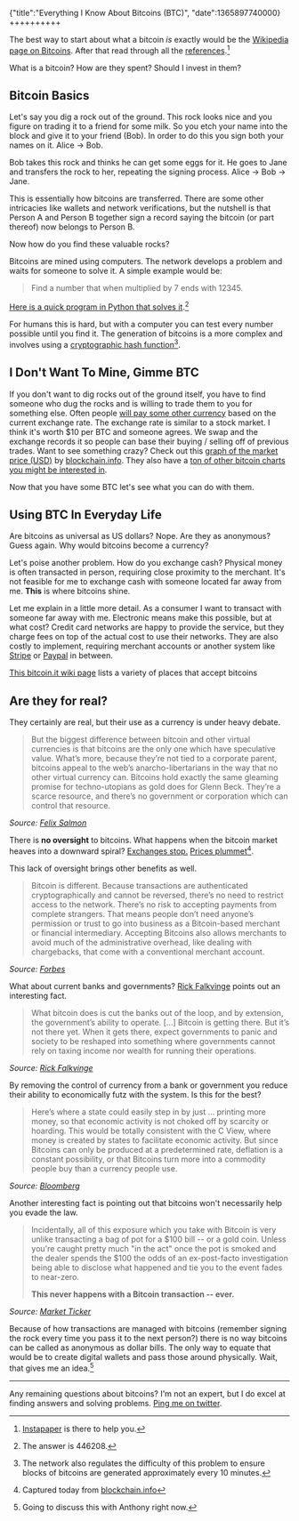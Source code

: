 {"title":"Everything I Know About Bitcoins (BTC)", "date":1365897740000}
++++++++++

The best way to start about what a bitcoin _is_ exactly would be the [Wikipedia page on Bitcoins][wiki: bitcoin]. After that read through all the [references][wiki: bitcoin-ref].[^1]

What is a bitcoin? How are they spent? Should I invest in them?

## Bitcoin Basics

Let's say you dig a rock out of the ground. This rock looks nice and you figure on trading it to a friend for some milk. So you etch your name into the block and give it to your friend (Bob). In order to do this you sign both your names on it. Alice -> Bob.

Bob takes this rock and thinks he can get some eggs for it. He goes to Jane and transfers the rock to her, repeating the signing process. Alice -> Bob -> Jane.

This is essentially how bitcoins are transferred. There are some other intricacies like wallets and network verifications, but the nutshell is that Person A and Person B together sign a record saying the bitcoin (or part thereof) now belongs to Person B.

Now how do you find these valuable rocks?

Bitcoins are mined using computers. The network develops a problem and waits for someone to solve it. A simple example would be:

> Find a number that when multiplied by 7 ends with 12345.

[Here is a quick program in Python that solves it](https://gist.github.com/5359035).[^2]

For humans this is hard, but with a computer you can test every number possible until you find it. The generation of bitcoins is a more complex and involves using a [cryptographic hash function][wiki: hash-function][^3].

## I Don't Want To Mine, Gimme BTC

If you don't want to dig rocks out of the ground itself, you have to find someone who dug the rocks and is willing to trade them to you for something else. Often people [will pay some other currency][preev] based on the current exchange rate. The exchange rate is similar to a stock market. I think it's worth $10 per BTC and someone agrees. We swap and the exchange records it so people can base their buying / selling off of previous trades. Want to see something crazy? Check out this [graph of the market price (USD)][blockchain: market-price] by [blockchain.info][blockchain]. They also have a [ton of other bitcoin charts you might be interested in][blockchain: charts].

Now that you have some BTC let's see what you can do with them.

## Using BTC In Everyday Life

Are bitcoins as universal as US dollars? Nope. Are they as anonymous? Guess again. Why would bitcoins become a currency?

Let's poise another problem. How do you exchange cash? Physical money is often transacted in person, requiring close proximity to the merchant. It's not feasible for me to exchange cash with someone located far away from me. **This** is where bitcoins shine.

Let me explain in a little more detail. As a consumer I want to transact with someone far away with me. Electronic means make this possible, but at what cost? Credit card networks are happy to provide the service, but they charge fees on top of the actual cost to use their networks. They are also costly to implement, requiring merchant accounts or another system like [Stripe](https://stripe.com) or [Paypal](https://www.paypal.com) in between.

[This bitcoin.it wiki page](https://en.bitcoin.it/wiki/Trade#Internet_.26_Mobile_services) lists a variety of places that accept bitcoins

## Are they for real?

They certainly are real, but their use as a currency is under heavy debate.

> But the biggest difference between bitcoin and other virtual currencies is that bitcoins are the only one which have speculative value. What’s more, because they’re not tied to a corporate parent, bitcoins appeal to the web’s anarcho-libertarians in the way that no other virtual currency can. Bitcoins hold exactly the same gleaming promise for techno-utopians as gold does for Glenn Beck. They’re a scarce resource, and there’s no government or corporation which can control that resource.

<cite>Source: [Felix Salmon][medium: bitcoins]</cite>

There is **no oversight** to bitcoins. What happens when the bitcoin market heaves into a downward spiral? [Exchanges stop.](https://twitter.com/MtGox/status/322355614414147588) [Prices plummet](http://l.kehn.io/image/0E3h170F2n1n)[^4].

This lack of oversight brings other benefits as well.

> Bitcoin is different. Because transactions are authenticated cryptographically and cannot be reversed, there’s no need to restrict access to the network. There’s no risk to accepting payments from complete strangers. That means people don’t need anyone’s permission or trust to go into business as a Bitcoin-based merchant or financial intermediary. Accepting Bitcoins also allows merchants to avoid much of the administrative overhead, like dealing with chargebacks, that come with a conventional merchant account.

<cite>Source: [Forbes][forbes: bitcoins]</cite>

What about current banks and governments? [Rick Falkvinge](http://falkvinge.net) points out an interesting fact.

> What bitcoin does is cut the banks out of the loop, and by extension, the government’s ability to operate.
> [&hellip;]
> Bitcoin is getting there. But it’s not there yet. When it gets there, expect governments to panic and society to be reshaped into something where governments cannot rely on taxing income nor wealth for running their operations.


<cite>Source: [Rick Falkvinge][falkvinge: bitcoins]</cite>

By removing the control of currency from a bank or government you reduce their ability to economically futz with the system. Is this for the best?

> Here’s where a state could easily step in by just … printing more money, so that economic activity is not choked off by scarcity or hoarding. This would be totally consistent with the C View, where money is created by states to facilitate economic activity. But since Bitcoins can only be produced at a predetermined rate, deflation is a constant possibility, or that Bitcoins turn more into a commodity people buy than a currency people use.

<cite>Source: [Bloomberg][bloomberg: bitcoins]</cite>

Another interesting fact is pointing out that bitcoins won't necessarily help you evade the law.

> Incidentally, all of this exposure which you take with Bitcoin is very unlike transacting a bag of pot for a $100 bill -- or a gold coin.  Unless you're caught pretty much "in the act" once the pot is smoked and the dealer spends the $100 the odds of an ex-post-facto investigation being able to disclose what happened and tie you to the event fades to near-zero.
>
> **This never happens with a Bitcoin transaction -- ever.**

<cite>Source: [Market Ticker][marketticker: bitcoins]</cite>

Because of how transactions are managed with bitcoins (remember signing the rock every time you pass it to the next person?) there is no way bitcoins can be called as anonymous as dollar bills. The only way to equate that would be to create digital wallets and pass those around physically. Wait, that gives me an idea.[^5]

***

Any remaining questions about bitcoins? I'm not an expert, but I do excel at finding answers and solving problems. [Ping me on twitter](https://twitter.com/joshkehn).

[^1]: [Instapaper](http://instapaper.com) is there to help you.
[^2]: The answer is 446208.
[^3]: The network also regulates the difficulty of this problem to ensure blocks of bitcoins are generated approximately every 10 minutes.
[^4]: Captured today from [blockchain.info](http://blockchain.info/charts/market-price)
[^5]: Going to discuss this with Anthony right now.


[wiki: bitcoin]: http://en.wikipedia.org/wiki/Bitcoin
[wiki: bitcoin-ref]: http://en.wikipedia.org/wiki/Bitcoin#References
[wiki: hash-function]: http://en.wikipedia.org/wiki/Cryptographic_hash_function
[preev]: http://preev.com
[blockchain]: http://blockchain.info
[blockchain: charts]: http://blockchain.info/charts/
[blockchain: market-price]: http://blockchain.info/charts/market-price
[medium: bitcoins]: https://medium.com/money-banking/2b5ef79482cb
[forbes: bitcoins]: http://www.forbes.com/sites/timothylee/2013/04/09/bitcoin-is-a-disruptive-technology/
[falkvinge: bitcoins]: http://falkvinge.net/2013/04/03/why-bitcoin-is-poised-to-change-society-much-more-than-the-internet-did/
[bloomberg: bitcoins]: http://www.bloomberg.com/news/2013-04-04/sorry-libertarians-history-shows-bitcoin-isn-t-the-future.html
[marketticker: bitcoins]: http://market-ticker.org/akcs-www?post=219284